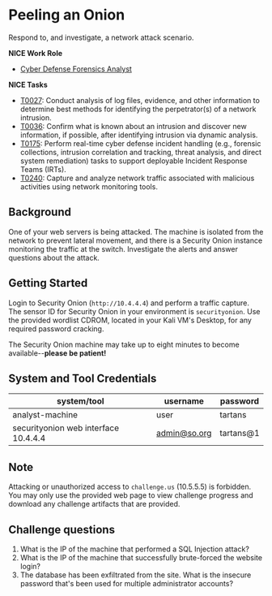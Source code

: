 # Peeling an Onion

Respond to, and investigate, a network attack scenario.

**NICE Work Role**

- [Cyber Defense Forensics Analyst](https://niccs.cisa.gov/workforce-development/nice-framework/)

**NICE Tasks**

- [T0027](https://niccs.cisa.gov/workforce-development/nice-framework/): Conduct analysis of log files, evidence, and other information to determine best methods for identifying the perpetrator(s) of a network intrusion.
- [T0036](https://niccs.cisa.gov/workforce-development/nice-framework/): Confirm what is known about an intrusion and discover new information, if possible, after identifying intrusion via dynamic analysis.
- [T0175](https://niccs.cisa.gov/workforce-development/nice-framework/): Perform real-time cyber defense incident handling (e.g., forensic collections, intrusion correlation and tracking, threat analysis, and direct system remediation) tasks to support deployable Incident Response Teams (IRTs).
- [T0240](https://niccs.cisa.gov/workforce-development/nice-framework/): Capture and analyze network traffic associated with malicious activities using network monitoring tools.


## Background

One of your web servers is being attacked. The machine is isolated from the network to prevent lateral movement, and there is a Security Onion instance monitoring the traffic at the switch.  Investigate the alerts and answer questions about the attack.

## Getting Started

Login to Security Onion (`http://10.4.4.4`) and perform a traffic capture. The sensor ID for Security Onion in your environment is `securityonion`.  Use the provided wordlist CDROM, located in your Kali VM's Desktop, for any required password cracking. 

The Security Onion machine may take up to eight minutes to become available--**please be patient!**

## System and Tool Credentials

| system/tool | username | password |
|-------------|----------|----------|
|analyst-machine|user    | tartans  |
|securityonion web interface 10.4.4.4 | admin@so.org | tartans@1|

## Note

Attacking or unauthorized access to `challenge.us` (10.5.5.5) is forbidden. You may only use the provided web page to view challenge progress and download any challenge artifacts that are provided.

## Challenge questions

1. What is the IP of the machine that performed a SQL Injection attack?
2. What is the IP of the machine that successfully brute-forced the website login?
3. The database has been exfiltrated from the site.  What is the insecure password that's been used for multiple administrator accounts?
